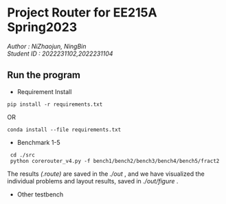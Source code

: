 # Project Router for EE215A Spring2023
_Author : NiZhaojun, NingBin_  
_Student ID : 2022231102,2022231104_
## Run the program
- Requirement Install
```
pip install -r requirements.txt
```
OR
```
conda install --file requirements.txt
```
- Benchmark 1-5  
```
 cd ./src
 python corerouter_v4.py -f bench1/bench2/bench3/bench4/bench5/fract2
```
The results _(.route)_ are saved in the _./out_ , and we have visualized the individual problems and layout results, saved in _./out/figure_ .  
- Other testbench

